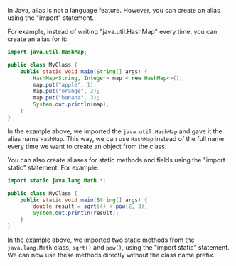 In Java, alias is not a language feature. However, you can create an alias using the "import" statement. 

For example, instead of writing "java.util.HashMap" every time, you can create an alias for it:

```java
import java.util.HashMap;

public class MyClass {
    public static void main(String[] args) {
        HashMap<String, Integer> map = new HashMap<>();
        map.put("apple", 1);
        map.put("orange", 2);
        map.put("banana", 3);
        System.out.println(map);
    }
}
```

In the example above, we imported the `java.util.HashMap` and gave it the alias name `HashMap`. This way, we can use `HashMap` instead of the full name every time we want to create an object from the class.

You can also create aliases for static methods and fields using the "import static" statement. For example:

```java
import static java.lang.Math.*;

public class MyClass {
    public static void main(String[] args) {
        double result = sqrt(4) + pow(2, 3);
        System.out.println(result);
    }
}
```

In the example above, we imported two static methods from the `java.lang.Math` class, `sqrt()` and `pow()`, using the "import static" statement. We can now use these methods directly without the class name prefix.